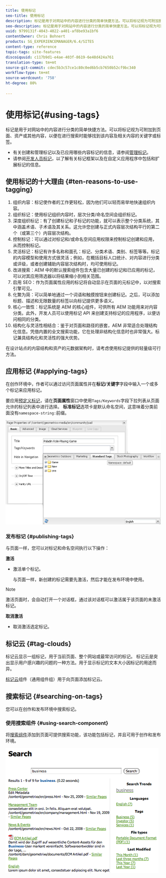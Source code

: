 ```yaml
---
title: 使用标记
seo-title: 使用标记
description: 标记是用于对网站中的内容进行分类的简单快捷方法。可以将标记视为可附加到页面、资产或其他内容，以便在进行搜索时能够找到该内容及相关内容的关键字或标签。
seo-description: 标记是用于对网站中的内容进行分类的简单快捷方法。可以将标记视为可附加到页面、资产或其他内容，以便在进行搜索时能够找到该内容及相关内容的关键字或标签。
uuid: 9799131f-4043-4022-a401-af8be93a1bf6
contentOwner: Chris Bohnert
products: SG_EXPERIENCEMANAGER/6.4/SITES
content-type: reference
topic-tags: site-features
discoiquuid: c117b9d1-e4ae-403f-8619-6e48d424a761
translation-type: tm+mt
source-git-commit: cdec5b3c57ce1c80c0ed6b5cb7650b52cf9bc340
workflow-type: tm+mt
source-wordcount: '758'
ht-degree: 80%

---
```



# 使用标记{#using-tags}

标记是用于对网站中的内容进行分类的简单快捷方法。可以将标记视为可附加到页面、资产或其他内容，以便在进行搜索时能够找到该内容及相关内容的关键字或标签。

* 有关创建和管理标记以及已应用哪些内容标记的信息，请参阅[管理标记](/help/sites-administering/tags.md)。
* 请参阅[开发人员标记](/help/sites-developing/tags.md)，以了解有关标记框架以及在自定义应用程序中包括和扩展标记的信息。

## 使用标记的十大理由 {#ten-reasons-to-use-tagging}

1. 组织内容：标记使作者的工作更轻松，因为他们可以轻而易举地快速组织内容。
1. 组织标记：使用标记组织内容时，层次分类/命名空间会组织标记。
1. 深度组织标记：有了创建标记和子标记的功能，就可以表示整个分类系统，其中涵盖术语、子术语及其关系。这允许您创建与正式内容层次结构平行的第二个（或第三个）内容层次结构。
1. 控制标记：可以通过对标记和/或命名空间应用权限来控制标记创建和应用，从而控制标记。
1. 灵活标记：标记有许多名称和面孔：标记、分类术语、类别、标签等等。标记的内容模型和使用方式很灵活；例如，在概括目标人口统计、对内容进行分类或评级，或者创建辅助内容层次结构时，均可使用标记。
1. 改进搜索：AEM 中的默认搜索组件包含大量已创建的标记和已应用的标记，可以对其应用筛选器以将结果缩小到相关范围。
1. 启用 SEO：作为页面属性应用的标记将自动显示在页面的元标记中，以对搜索引擎可见。
1. 化繁为简：可以简单地通过一个词语和触摸按钮来创建标记。之后，可以添加标题、描述和无限数量的标签以向标记提供更多语义。
1. 核心一致性：标记系统是 AEM 的核心组件，可供所有 AEM 功能用来对内容分类。此外，开发人员可以使用标记 API 来创建支持标记的应用程序，以便访问相同的分类。
1. 结构化与灵活性相结合：鉴于对页面和路径的嵌套，AEM 非常适合处理结构化信息。凭借内置的全文搜索功能，它在处理非结构化信息时也非常强大。标记兼具结构化和灵活性的强大优势。

在设计站点的内容结构和资产的元数据架构时，请考虑使用标记提供的轻量级可行方法。

## 应用标记  {#applying-tags}

在创作环境中，作者可以通过访问页面属性并在&#x200B;**标记/关键字**&#x200B;字段中输入一个或多个标记来应用标记。

要应用[预定义标记](/help/sites-administering/tags.md)，请在&#x200B;**页面属性**&#x200B;窗口中使用`Tags/Keywords`字段下拉列表从页面允许的标记列表中进行选择。 **标准标记**&#x200B;选项卡是默认命名空间，这意味着分类前面没有`namespace-string:`前缀。

![chlimage_1-2](assets/chlimage_1-2.png)

### 发布标记 {#publishing-tags}

与页面一样，您可以对标记和命名空间执行以下操作：

**激活**

* 激活单个标记。

   与页面一样，新创建的标记需要先激活，然后才能在发布环境中使用。

>[!NOTE]
>
>激活页面时，会自动打开一个对话框，通过该对话框可以激活属于该页面的未激活标记。

**取消激活**

* 取消激活选定标记。

## 标记云 {#tag-clouds}

标记云显示一组标记，用于当前页面、整个网站或最常访问的标记。 标记云是突出显示用户感兴趣的问题的一种方法。用于显示标记的文本大小因标记的用途而异。

[标记云](/help/sites-classic-ui-authoring/classic-page-author-edit-mode.md#tag-cloud)组件（通用组件组）用于向页面添加标记云。

## 搜索标记  {#searching-on-tags}

您可以在创作和发布环境中搜索标记。

### 使用搜索组件  {#using-search-component}

将[搜索组件](/help/sites-classic-ui-authoring/classic-page-author-edit-mode.md#search)添加到页面可提供搜索功能，该功能包括标记，并且可用于创作和发布环境。

![chlimage_1-3](assets/chlimage_1-3.png)

